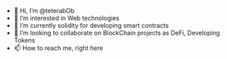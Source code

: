 - 👋 Hi, I’m @teterabOb
- 👀 I’m interested in Web technologies
- 🌱 I’m currently solidity for developing smart contracts
- 💞️ I’m looking to collaborate on BlockChain projects as DeFi, Developing Tokens
- 📫 How to reach me, right here

<!---
teterabOb/teterabOb is a ✨ special ✨ repository because its `README.md` (this file) appears on your GitHub profile.
You can click the Preview link to take a look at your changes.
--->
